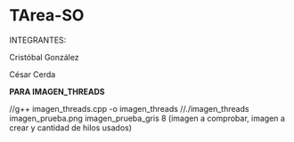 # TArea-SO

INTEGRANTES:

Cristóbal González

César Cerda

**PARA IMAGEN_THREADS**

//g++ imagen_threads.cpp -o imagen_threads 
//./imagen_threads imagen_prueba.png imagen_prueba_gris 8 (imagen a comprobar, imagen a crear y cantidad de hilos usados)
